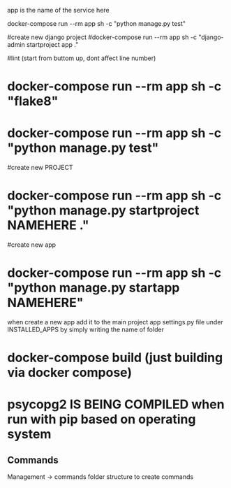 app is the name of the service here

docker-compose run --rm app sh -c "python manage.py test"

#create new django project
#docker-compose run --rm app sh -c "django-admin startproject app ."

#lint (start from buttom up, dont affect line number)
# docker-compose run --rm app sh -c "flake8"
# docker-compose run --rm app sh -c "python manage.py test"
#create new PROJECT
# docker-compose run --rm app sh -c "python manage.py startproject NAMEHERE ."

#create new app
# docker-compose run --rm app sh -c "python manage.py startapp NAMEHERE"
when create a new app add it to the main project app settings.py file under INSTALLED_APPS by simply writing the name of folder

# docker-compose build (just building via docker compose)

# psycopg2 IS BEING COMPILED when run with pip based on operating system

## Commands
Management -> commands folder structure to create commands